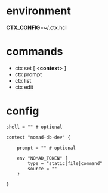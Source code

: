 environment
===========

**CTX_CONFIG**=~/.ctx.hcl

commands
========

- ctx set [ <**context**> ]
- ctx prompt 
- ctx list
- ctx edit

config
======

```hcl
shell = "" # optional 

context "nomad-db-dev" {

	prompt = "" # optional

	env "NOMAD_TOKEN" {
		type = "static|file|command"
		source = ""
	}

}
```